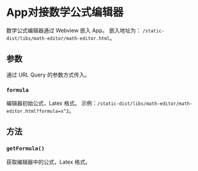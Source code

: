 # App对接数学公式编辑器

数学公式编辑器通过 Webview 嵌入 App。 嵌入地址为： `/static-dist/libs/math-editor/math-editor.html`。

## 参数

通过 URL Query 的参数方式传入。 

### `formula`

编辑器初始公式，Latex 格式。 示例：`/static-dist/libs/math-editor/math-editor.html?formula=x^2`。

## 方法

### `getFormula()`

获取编辑器中的公式，Latex 格式。
